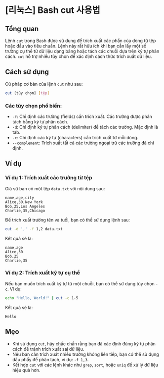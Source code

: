 # [리눅스] Bash cut 사용법

## Tổng quan
Lệnh `cut` trong Bash được sử dụng để trích xuất các phần của dòng từ tệp hoặc đầu vào tiêu chuẩn. Lệnh này rất hữu ích khi bạn cần lấy một số trường cụ thể từ dữ liệu dạng bảng hoặc tách các chuỗi dựa trên ký tự phân cách. `cut` hỗ trợ nhiều tùy chọn để xác định cách thức trích xuất dữ liệu.

## Cách sử dụng
Cú pháp cơ bản của lệnh `cut` như sau:

```bash
cut [tùy chọn] [tệp]
```

### Các tùy chọn phổ biến:
- `-f`: Chỉ định các trường (fields) cần trích xuất. Các trường được phân tách bằng ký tự phân cách.
- `-d`: Chỉ định ký tự phân cách (delimiter) để tách các trường. Mặc định là tab.
- `-c`: Chỉ định các ký tự (characters) cần trích xuất từ mỗi dòng.
- `--complement`: Trích xuất tất cả các trường ngoại trừ các trường đã chỉ định.

## Ví dụ
### Ví dụ 1: Trích xuất các trường từ tệp
Giả sử bạn có một tệp `data.txt` với nội dung sau:

```
name,age,city
Alice,30,New York
Bob,25,Los Angeles
Charlie,35,Chicago
```

Để trích xuất trường tên và tuổi, bạn có thể sử dụng lệnh sau:

```bash
cut -d ',' -f 1,2 data.txt
```

Kết quả sẽ là:

```
name,age
Alice,30
Bob,25
Charlie,35
```

### Ví dụ 2: Trích xuất ký tự cụ thể
Nếu bạn muốn trích xuất ký tự từ một chuỗi, bạn có thể sử dụng tùy chọn `-c`. Ví dụ:

```bash
echo "Hello, World!" | cut -c 1-5
```

Kết quả sẽ là:

```
Hello
```

## Mẹo
- Khi sử dụng `cut`, hãy chắc chắn rằng bạn đã xác định đúng ký tự phân cách để tránh trích xuất sai dữ liệu.
- Nếu bạn cần trích xuất nhiều trường không liên tiếp, bạn có thể sử dụng dấu phẩy để phân tách, ví dụ: `-f 1,3`.
- Kết hợp `cut` với các lệnh khác như `grep`, `sort`, hoặc `uniq` để xử lý dữ liệu hiệu quả hơn.